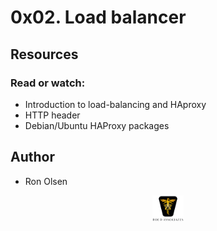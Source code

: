 # 0x02. Load balancer

## Resources

### Read or watch:

- Introduction to load-balancing and HAproxy
- HTTP header
- Debian/Ubuntu HAProxy packages

## Author

- Ron Olsen

<p align="center">
<img src="../images/roeHR-01.png" width=10% height=10%>
</p>
